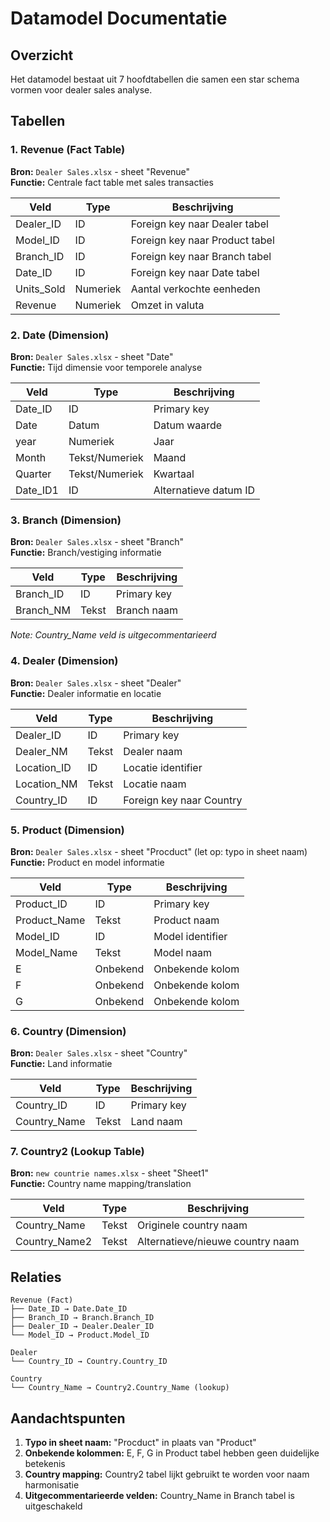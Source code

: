 # Datamodel Documentatie

## Overzicht

Het datamodel bestaat uit 7 hoofdtabellen die samen een star schema vormen voor dealer sales analyse.

## Tabellen

### 1. Revenue (Fact Table)
**Bron:** `Dealer Sales.xlsx` - sheet "Revenue"  
**Functie:** Centrale fact table met sales transacties

| Veld | Type | Beschrijving |
|------|------|-------------|
| Dealer_ID | ID | Foreign key naar Dealer tabel |
| Model_ID | ID | Foreign key naar Product tabel |
| Branch_ID | ID | Foreign key naar Branch tabel |
| Date_ID | ID | Foreign key naar Date tabel |
| Units_Sold | Numeriek | Aantal verkochte eenheden |
| Revenue | Numeriek | Omzet in valuta |

### 2. Date (Dimension)
**Bron:** `Dealer Sales.xlsx` - sheet "Date"  
**Functie:** Tijd dimensie voor temporele analyse

| Veld | Type | Beschrijving |
|------|------|-------------|
| Date_ID | ID | Primary key |
| Date | Datum | Datum waarde |
| year | Numeriek | Jaar |
| Month | Tekst/Numeriek | Maand |
| Quarter | Tekst/Numeriek | Kwartaal |
| Date_ID1 | ID | Alternatieve datum ID |

### 3. Branch (Dimension)
**Bron:** `Dealer Sales.xlsx` - sheet "Branch"  
**Functie:** Branch/vestiging informatie

| Veld | Type | Beschrijving |
|------|------|-------------|
| Branch_ID | ID | Primary key |
| Branch_NM | Tekst | Branch naam |

*Note: Country_Name veld is uitgecommentarieerd*

### 4. Dealer (Dimension)
**Bron:** `Dealer Sales.xlsx` - sheet "Dealer"  
**Functie:** Dealer informatie en locatie

| Veld | Type | Beschrijving |
|------|------|-------------|
| Dealer_ID | ID | Primary key |
| Dealer_NM | Tekst | Dealer naam |
| Location_ID | ID | Locatie identifier |
| Location_NM | Tekst | Locatie naam |
| Country_ID | ID | Foreign key naar Country |

### 5. Product (Dimension)
**Bron:** `Dealer Sales.xlsx` - sheet "Procduct" (let op: typo in sheet naam)  
**Functie:** Product en model informatie

| Veld | Type | Beschrijving |
|------|------|-------------|
| Product_ID | ID | Primary key |
| Product_Name | Tekst | Product naam |
| Model_ID | ID | Model identifier |
| Model_Name | Tekst | Model naam |
| E | Onbekend | Onbekende kolom |
| F | Onbekend | Onbekende kolom |
| G | Onbekend | Onbekende kolom |

### 6. Country (Dimension)
**Bron:** `Dealer Sales.xlsx` - sheet "Country"  
**Functie:** Land informatie

| Veld | Type | Beschrijving |
|------|------|-------------|
| Country_ID | ID | Primary key |
| Country_Name | Tekst | Land naam |

### 7. Country2 (Lookup Table)
**Bron:** `new countrie names.xlsx` - sheet "Sheet1"  
**Functie:** Country name mapping/translation

| Veld | Type | Beschrijving |
|------|------|-------------|
| Country_Name | Tekst | Originele country naam |
| Country_Name2 | Tekst | Alternatieve/nieuwe country naam |

## Relaties

```
Revenue (Fact)
├── Date_ID → Date.Date_ID
├── Branch_ID → Branch.Branch_ID  
├── Dealer_ID → Dealer.Dealer_ID
└── Model_ID → Product.Model_ID

Dealer
└── Country_ID → Country.Country_ID

Country
└── Country_Name → Country2.Country_Name (lookup)
```

## Aandachtspunten

1. **Typo in sheet naam:** "Procduct" in plaats van "Product"
2. **Onbekende kolommen:** E, F, G in Product tabel hebben geen duidelijke betekenis
3. **Country mapping:** Country2 tabel lijkt gebruikt te worden voor naam harmonisatie
4. **Uitgecommentarieerde velden:** Country_Name in Branch tabel is uitgeschakeld